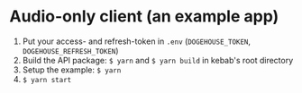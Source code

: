 # Audio-only client (an example app)
1. Put your access- and refresh-token in `.env` (`DOGEHOUSE_TOKEN`, `DOGEHOUSE_REFRESH_TOKEN`)
2. Build the API package: `$ yarn` and `$ yarn build` in kebab's root directory
3. Setup the example: `$ yarn`
4. `$ yarn start`
